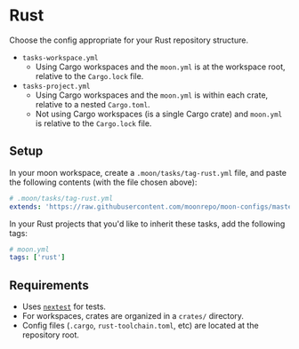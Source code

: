 # Rust

Choose the config appropriate for your Rust repository structure.

- `tasks-workspace.yml`
  - Using Cargo workspaces and the `moon.yml` is at the workspace root, relative to the `Cargo.lock`
    file.
- `tasks-project.yml`
  - Using Cargo workspaces and the `moon.yml` is within each crate, relative to a nested
    `Cargo.toml`.
  - Not using Cargo workspaces (is a single Cargo crate) and `moon.yml` is relative to the
    `Cargo.lock` file.

## Setup

In your moon workspace, create a `.moon/tasks/tag-rust.yml` file, and paste the following contents
(with the file chosen above):

```yaml
# .moon/tasks/tag-rust.yml
extends: 'https://raw.githubusercontent.com/moonrepo/moon-configs/master/rust/<config>'
```

In your Rust projects that you'd like to inherit these tasks, add the following tags:

```yaml
# moon.yml
tags: ['rust']
```

## Requirements

- Uses [`nextest`](https://nexte.st/) for tests.
- For workspaces, crates are organized in a `crates/` directory.
- Config files (`.cargo`, `rust-toolchain.toml`, etc) are located at the repository root.
